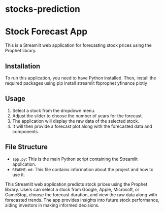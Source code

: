 # stocks-prediction

# Stock Forecast App

This is a Streamlit web application for forecasting stock prices using the Prophet library.

## Installation

To run this application, you need to have Python installed. Then, install the required packages using 
pip install streamlit fbprophet yfinance plotly


## Usage

1. Select a stock from the dropdown menu.
2. Adjust the slider to choose the number of years for the forecast.
3. The application will display the raw data of the selected stock.
4. It will then provide a forecast plot along with the forecasted data and components.

## File Structure

- `app.py`: This is the main Python script containing the Streamlit application.
- `README.md`: This file contains information about the project and how to use it.


This Streamlit web application predicts stock prices using the Prophet library. Users can select a stock from Google, Apple, Microsoft, or GameStop, choose the forecast duration, and view the raw data along with forecasted trends. The app provides insights into future stock performance, aiding investors in making informed decisions.







